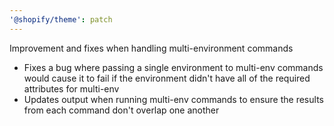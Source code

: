 ```yaml
---
'@shopify/theme': patch
---
```


Improvement and fixes when handling multi-environment commands

- Fixes a bug where passing a single environment to multi-env commands would cause it to fail if the environment didn't have all of the required attributes for multi-env
- Updates output when running multi-env commands to ensure the results from each command don't overlap one another

